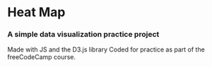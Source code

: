 # Heat Map

### A simple data visualization practice project

Made with JS and the D3.js library
Coded for practice as part of the freeCodeCamp course.